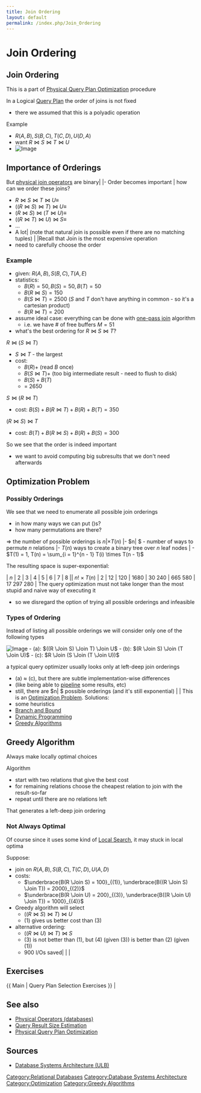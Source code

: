 ```yaml
---
title: Join Ordering
layout: default
permalink: /index.php/Join_Ordering
---
```


# Join Ordering

## Join Ordering
This is a part of [Physical Query Plan Optimization](Physical_Query_Plan_Optimization) procedure

In a Logical [Query Plan](Query_Plan) the order of joins is not fixed
- there we assumed that this is a polyadic operation 

Example
- $R(A, B), S(B, C), T(C, D), U(D, A)$
- want $R \Join S \Join T \Join U$
- <img src="https://raw.github.com/alexeygrigorev/wiki-figures/master/ulb/dbsa/joins-ordering-logical.png" alt="Image">


## Importance of Orderings
But [physical join operators](Physical_Operators_(databases)#Join) are binary|   |- Order becomes important |
how can we order these joins?
- $R \Join S \Join T \Join U \equiv$
- $((R \Join S) \Join T) \Join U \equiv$
- $(R \Join S) \Join (T \Join U) \equiv$
- $((R \Join T) \Join U) \Join S \equiv$
- $...$
- A lot|   (note that natural join is possible even if there are no matching tuples) | |Recall that Join is the most expensive operation
- need to carefully choose the order 

### Example
- given: $R(A, B), S(B, C), T(A, E)$
- statistics:
  - $B(R) = 50, B(S) = 50, B(T) = 50$
  - $B(R \Join S) = 150$
  - $B(S \Join T) = 2500$ ($S$ and $T$ don't have anything in common - so it's a cartesian product)
  - $B(R \Join T) = 200$
- assume ideal case: everything can be done with [one-pass join](Physical_Operators_(databases)#One-Pass_Join) algorithm 
  - i.e. we have # of free buffers $M = 51$
- what's the best ordering for $R \Join S \Join T$?

$R \Join (S \Join T)$
- $S \Join T$ - the largest
- cost: 
  - $B(R) +$ (read $B$ once)
  - $B(S \Join T) +$ (too big intermediate result - need to flush to disk)
  - $B(S) + B(T)$
  - = 2650

$S \Join (R \Join T)$
- cost: $B(S) + B(R \Join T) + B(R) + B(T) = 350$

$(R \Join S) \Join T$
- cost: $B(T) + B(R \Join S) + B(R) + B(S) = 300$

So we see that the order is indeed important
- we want to avoid computing big subresults that we don't need afterwards


## Optimization Problem
### Possibly Orderings
We see that we need to enumerate all possible join orderings 
- in how many ways we can put ()s?
- how many permutations are there?

$\Rightarrow$ the number of possible orderings is $n|   \times T(n)$ |- $n| $ - number of ways to permute $n$ relations |- $T(n)$ ways to create a binary tree over $n$ leaf nodes  |  - $T(1) = 1, T(n) = \sum_{i = 1}^{n - 1} T(i) \times T(n - 1)$

The resulting space is super-exponential:

|   $n$  |  2  |  3  |  4  |  5  |  6  |  7  |  8 ||   $n! \times T(n)$  |  2  |  12  |  120  |  1680  |  30 240  |  665 580  |  17 297 280 |
The query optimization must not take longer than the most stupid and naive way of executing it
- so we disregard the option of trying all possible orderings and infeasible


### Types of Ordering
Instead of listing all possible orderings we will consider only one of the following types 

<img src="https://raw.github.com/alexeygrigorev/wiki-figures/master/ulb/dbsa/joins-ordering-types.png" alt="Image">
- (a): $((R \Join S) \Join T) \Join U$
- (b): $(R \Join S) \Join (T \Join U)$
- (c): $R \Join (S \Join (T \Join U))$

a typical query optimizer usually looks only at left-deep join orderings
- (a) $\approx$ (c), but there are subtle implementation-wise differences
- (like being able to [pipeline](Pipelining) some results, etc)
- still, there are $n|  $ possible orderings (and it's still exponential) | |
This is an [Optimization Problem](Optimization_Problem). Solutions:
- some heuristics
- [Branch and Bound](Branch_and_Bound)
- [Dynamic Programming](Dynamic_Programming)
- [Greedy Algorithms](Greedy_Algorithms)


## Greedy Algorithm
Always make locally optimal choices

Algorithm
- start with two relations that give the best cost
- for remaining relations choose the cheapest relation to join with the result-so-far
- repeat until there are no relations left

That generates a left-deep join ordering


### Not Always Optimal
Of course since it uses some kind of [Local Search](Local_Search), it may stuck in local optima

Suppose:
- join on $R(A, B), S(B, C), T(C, D), U(A, D)$
- costs: 
  - $\underbrace{B(R \Join S) = 100}_{(1)}, \underbrace{B((R \Join S) \Join T)) = 2000}_{(2)}$
  - $\underbrace{B(R \Join U) = 200}_{(3)}, \underbrace{B((R \Join U) \Join T)) = 1000}_{(4)}$
- Greedy algorithm will select 
  - $((R \Join S) \Join T) \Join U$
  - $(1)$ gives us better cost than $(3)$
- alternative ordering:
  - $((R \Join U) \Join T) \Join S$
  - $(3)$ is not better than $(1)$, but $(4)$ (given $(3)$) is better than $(2)$ (given $(1)$)
  - 900 I/Os saved|   | |
## Exercises
{{ Main |  Query Plan Selection Exercises }} |

## See also
- [Physical Operators (databases)](Physical_Operators_(databases))
- [Query Result Size Estimation](Query_Result_Size_Estimation)
- [Physical Query Plan Optimization](Physical_Query_Plan_Optimization)

## Sources
- [Database Systems Architecture (ULB)](Database_Systems_Architecture_(ULB))


[Category:Relational Databases](Category_Relational_Databases)
[Category:Database Systems Architecture](Category_Database_Systems_Architecture)
[Category:Optimization](Category_Optimization)
[Category:Greedy Algorithms](Category_Greedy_Algorithms)
